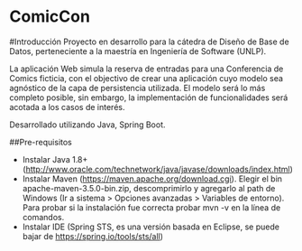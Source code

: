 # ComicCon
#Introducción
Proyecto en desarrollo para la cátedra de Diseño de Base de Datos, perteneciente a la maestría en Ingeniería de Software (UNLP).

La aplicación Web simula la reserva de entradas para una Conferencia de Comics ficticia, con el objectivo de crear una aplicación cuyo modelo sea agnóstico de la capa de persistencia utilizada. El modelo será lo más completo posible, sin embargo, la implementación de funcionalidades será acotada a los casos de interés.

Desarrollado utilizando Java, Spring Boot.

##Pre-requisitos
- Instalar Java 1.8+ (http://www.oracle.com/technetwork/java/javase/downloads/index.html)
- Instalar Maven (https://maven.apache.org/download.cgi). Elegir el bin apache-maven-3.5.0-bin.zip, descomprimirlo y agregarlo al path de Windows (Ir a sistema > Opciones avanzadas > Variables de entorno).
	Para probar si la instalación fue correcta probar mvn -v en la línea de comandos.
- Instalar IDE (Spring STS, es una versión basada en Eclipse, se puede bajar de https://spring.io/tools/sts/all)
